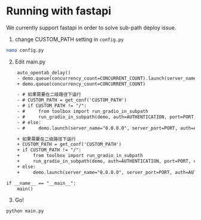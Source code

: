 # Running with fastapi

We currently support fastapi in order to solve sub-path deploy issue.

1. change CUSTOM_PATH setting in `config.py`

``` sh
nano config.py
```

2. Edit main.py

```diff
    auto_opentab_delay()
    - demo.queue(concurrency_count=CONCURRENT_COUNT).launch(server_name="0.0.0.0", server_port=PORT, auth=AUTHENTICATION, favicon_path="docs/logo.png")
    + demo.queue(concurrency_count=CONCURRENT_COUNT)

    - # 如果需要在二级路径下运行
    - # CUSTOM_PATH = get_conf('CUSTOM_PATH')
    - # if CUSTOM_PATH != "/": 
    - #     from toolbox import run_gradio_in_subpath
    - #     run_gradio_in_subpath(demo, auth=AUTHENTICATION, port=PORT, custom_path=CUSTOM_PATH)
    - # else: 
    - #     demo.launch(server_name="0.0.0.0", server_port=PORT, auth=AUTHENTICATION, favicon_path="docs/logo.png")

    + 如果需要在二级路径下运行
    + CUSTOM_PATH = get_conf('CUSTOM_PATH')
    + if CUSTOM_PATH != "/": 
    +     from toolbox import run_gradio_in_subpath
    +     run_gradio_in_subpath(demo, auth=AUTHENTICATION, port=PORT, custom_path=CUSTOM_PATH)
    + else: 
    +     demo.launch(server_name="0.0.0.0", server_port=PORT, auth=AUTHENTICATION, favicon_path="docs/logo.png")

if __name__ == "__main__":
    main()
```


3. Go!

``` sh
python main.py
```
